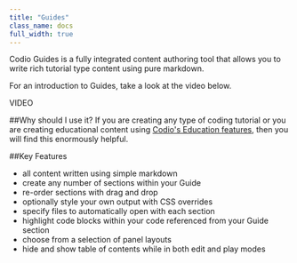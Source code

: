 ```yaml
---
title: "Guides"
class_name: docs
full_width: true
---
```


Codio Guides is a fully integrated content authoring tool that allows you to write rich tutorial type content using pure markdown. 

For an introduction to Guides, take a look at the video below.

VIDEO

##Why should I use it?
If you are creating any type of coding tutorial or you are creating educational content using [Codio's Education features](/docs/education), then you will find this enormously helpful.

##Key Features

- all content written using simple markdown
- create any number of sections within your Guide
- re-order sections with drag and drop
- optionally style your own output with CSS overrides
- specify files to automatically open with each section
- highlight code blocks within your code referenced from your Guide section
- choose from a selection of panel layouts
- hide and show table of contents while in both edit and play modes


